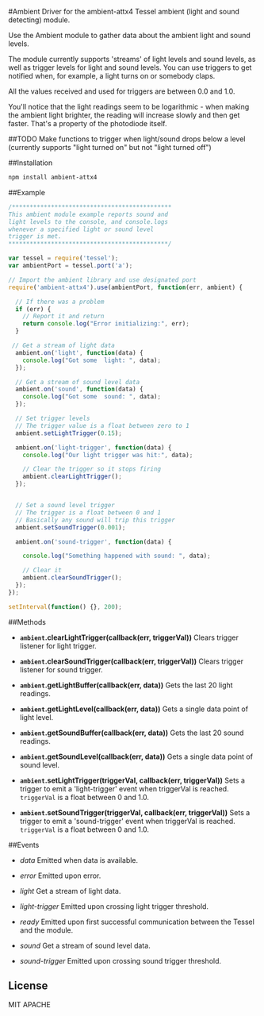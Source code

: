 #Ambient
Driver for the ambient-attx4 Tessel ambient (light and sound detecting) module.

Use the Ambient module to gather data about the ambient light and sound levels.

The module currently supports 'streams' of light levels and sound levels, as well as trigger levels for light and sound levels. You can use triggers to get notified when, for example, a light turns on or somebody claps.

All the values received and used for triggers are between 0.0 and 1.0.

You'll notice that the light readings seem to be logarithmic - when making the ambient light brighter, the reading will increase slowly and then get faster. That's a property of the photodiode itself.

##TODO
Make functions to trigger when light/sound drops below a level (currently supports "light turned on" but not "light turned off")

##Installation
```sh
npm install ambient-attx4
```

##Example
```js
/*********************************************
This ambient module example reports sound and
light levels to the console, and console.logs
whenever a specified light or sound level
trigger is met.
*********************************************/

var tessel = require('tessel');
var ambientPort = tessel.port('a');

// Import the ambient library and use designated port
require('ambient-attx4').use(ambientPort, function(err, ambient) {

  // If there was a problem
  if (err) {
    // Report it and return
    return console.log("Error initializing:", err);
  }

 // Get a stream of light data
  ambient.on('light', function(data) {
    console.log("Got some  light: ", data);
  });

  // Get a stream of sound level data
  ambient.on('sound', function(data) {
    console.log("Got some  sound: ", data);
  });

  // Set trigger levels
  // The trigger value is a float between zero to 1
  ambient.setLightTrigger(0.15);

  ambient.on('light-trigger', function(data) {
    console.log("Our light trigger was hit:", data);

    // Clear the trigger so it stops firing
    ambient.clearLightTrigger();
  });


  // Set a sound level trigger
  // The trigger is a float between 0 and 1
  // Basically any sound will trip this trigger
  ambient.setSoundTrigger(0.001);

  ambient.on('sound-trigger', function(data) {

    console.log("Something happened with sound: ", data);

    // Clear it
    ambient.clearSoundTrigger();
  });
});

setInterval(function() {}, 200);
```

##Methods

*  **`ambient`.clearLightTrigger(callback(err, triggerVal))** Clears trigger listener for light trigger.

*  **`ambient`.clearSoundTrigger(callback(err, triggerVal))** Clears trigger listener for sound trigger.

*  **`ambient`.getLightBuffer(callback(err, data))** Gets the last 20 light readings.

*  **`ambient`.getLightLevel(callback(err, data))** Gets a single data point of light level.

*  **`ambient`.getSoundBuffer(callback(err, data))** Gets the last 20 sound readings.

*  **`ambient`.getSoundLevel(callback(err, data))** Gets a single data point of sound level.

*  **`ambient`.setLightTrigger(triggerVal, callback(err, triggerVal))** Sets a trigger to emit a 'light-trigger' event when triggerVal is reached. `triggerVal` is a float between 0 and 1.0.

*  **`ambient`.setSoundTrigger(triggerVal, callback(err, triggerVal))** Sets a trigger to emit a 'sound-trigger' event when triggerVal is reached. `triggerVal` is a float between 0 and 1.0.

##Events

* *data* Emitted when data is available.

* *error* Emitted upon error.

* *light* Get a stream of light data.

* *light-trigger* Emitted upon crossing light trigger threshold.

* *ready* Emitted upon first successful communication between the Tessel and the module.

* *sound* Get a stream of sound level data.

* *sound-trigger* Emitted upon crossing sound trigger threshold.

## License

MIT
APACHE
